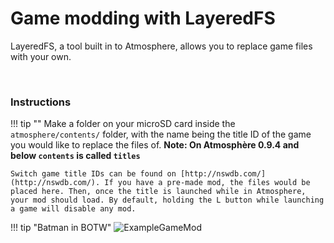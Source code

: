 # Game modding with LayeredFS

LayeredFS, a tool built in to Atmosphere, allows you to replace game files with your own.

&nbsp;

### Instructions

!!! tip ""
    Make a folder on your microSD card inside the `atmosphere/contents/` folder, with the name being the title ID of the game you would like to replace the files of. **Note: On Atmosphère 0.9.4 and below `contents` is called `titles`**

    Switch game title IDs can be found on [http://nswdb.com/](http://nswdb.com/). If you have a pre-made mod, the files would be placed here. Then, once the title is launched while in Atmosphere, your mod should load. By default, holding the L button while launching a game will disable any mod.

!!! tip "Batman in BOTW"
	![ExampleGameMod](../extras/img/game_modding.jpg)
